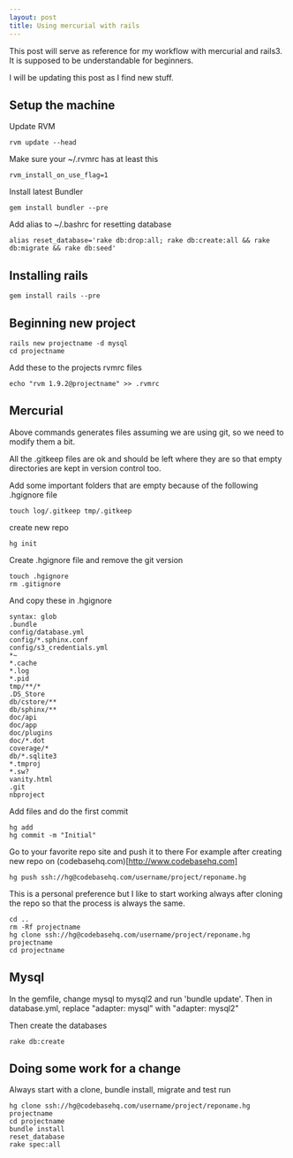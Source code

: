 ```yaml
---
layout: post
title: Using mercurial with rails
---
```


This post will serve as reference for my workflow with mercurial and rails3.
It is supposed to be understandable for beginners.

I will be updating this post as I find new stuff.

Setup the machine
---------------------

Update RVM

    rvm update --head

Make sure your ~/.rvmrc has at least this

    rvm_install_on_use_flag=1
    
Install latest Bundler

    gem install bundler --pre
    
Add alias to ~/.bashrc for resetting database

    alias reset_database='rake db:drop:all; rake db:create:all && rake db:migrate && rake db:seed'


Installing rails
---------------------

    gem install rails --pre


Beginning new project
---------------------

    rails new projectname -d mysql
    cd projectname
    
Add these to the projects rvmrc files

    echo "rvm 1.9.2@projectname" >> .rvmrc
   
    
Mercurial
------------

Above commands generates files assuming we are using git, so we need to modify them a bit.

All the .gitkeep files are ok and should be left where they are so that empty directories are kept in version control too.

Add some important folders that are empty because of the following .hgignore file

    touch log/.gitkeep tmp/.gitkeep

create new repo

    hg init

Create .hgignore file and remove the git version

    touch .hgignore
    rm .gitignore
    
And copy these in .hgignore

    syntax: glob
    .bundle
    config/database.yml
    config/*.sphinx.conf
    config/s3_credentials.yml
    *~
    *.cache
    *.log
    *.pid
    tmp/**/*
    .DS_Store
    db/cstore/**
    db/sphinx/**
    doc/api
    doc/app
    doc/plugins
    doc/*.dot
    coverage/*
    db/*.sqlite3
    *.tmproj
    *.sw?
    vanity.html
    .git
    nbproject
    

Add files and do the first commit

    hg add
    hg commit -m "Initial"
    
Go to your favorite repo site and push it to there
For example after creating new repo on (codebasehq.com)[http://www.codebasehq.com]

    hg push ssh://hg@codebasehq.com/username/project/reponame.hg
    
This is a personal preference but I like to start working always after cloning the repo so that the process is always the same.

    cd ..
    rm -Rf projectname
    hg clone ssh://hg@codebasehq.com/username/project/reponame.hg projectname
    cd projectname
   
    
Mysql
----------

In the gemfile, change mysql to mysql2 and run 'bundle update'.
Then in database.yml, replace "adapter: mysql" with "adapter: mysql2"

Then create the databases

    rake db:create


Doing some work for a change
----------------------------

Always start with a clone, bundle install, migrate and test run

    hg clone ssh://hg@codebasehq.com/username/project/reponame.hg projectname
    cd projectname
    bundle install
    reset_database
    rake spec:all



